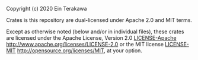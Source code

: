 Copyright (c) 2020 Ein Terakawa

Crates is this repository are dual-licensed under Apache 2.0 and MIT terms.


Except as otherwise noted (below and/or in individual files),  these crates are licensed under
the Apache License, Version 2.0 [LICENSE-Apache](./LICENSE-Apache) <http://www.apache.org/licenses/LICENSE-2.0>
or the MIT license [LICENSE-MIT](./LICENSE-MIT) <http://opensource.org/licenses/MIT>, at your option.
